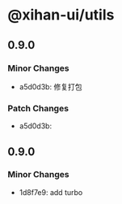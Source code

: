 # @xihan-ui/utils

## 0.9.0

### Minor Changes

- a5d0d3b: 修复打包

### Patch Changes

- a5d0d3b:

## 0.9.0

### Minor Changes

- 1d8f7e9: add turbo
